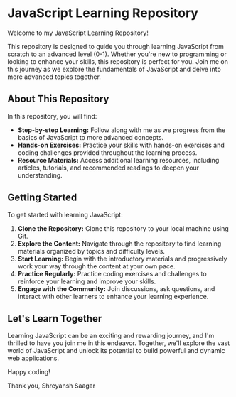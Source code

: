 # JavaScript Learning Repository

Welcome to my JavaScript Learning Repository!

This repository is designed to guide you through learning JavaScript from scratch to an advanced level (0-1). Whether you're new to programming or looking to enhance your skills, this repository is perfect for you. Join me on this journey as we explore the fundamentals of JavaScript and delve into more advanced topics together.

## About This Repository

In this repository, you will find:

- **Step-by-step Learning:** Follow along with me as we progress from the basics of JavaScript to more advanced concepts.
- **Hands-on Exercises:** Practice your skills with hands-on exercises and coding challenges provided throughout the learning process.
- **Resource Materials:** Access additional learning resources, including articles, tutorials, and recommended readings to deepen your understanding.

## Getting Started

To get started with learning JavaScript:

1. **Clone the Repository:** Clone this repository to your local machine using Git.
2. **Explore the Content:** Navigate through the repository to find learning materials organized by topics and difficulty levels.
3. **Start Learning:** Begin with the introductory materials and progressively work your way through the content at your own pace.
4. **Practice Regularly:** Practice coding exercises and challenges to reinforce your learning and improve your skills.
5. **Engage with the Community:** Join discussions, ask questions, and interact with other learners to enhance your learning experience.

## Let's Learn Together

Learning JavaScript can be an exciting and rewarding journey, and I'm thrilled to have you join me in this endeavor. Together, we'll explore the vast world of JavaScript and unlock its potential to build powerful and dynamic web applications.

Happy coding!

Thank you,
Shreyansh Saagar
